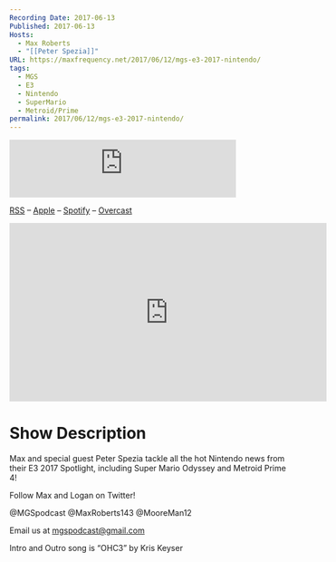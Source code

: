 ```yaml
---
Recording Date: 2017-06-13
Published: 2017-06-13
Hosts:
  - Max Roberts
  - "[[Peter Spezia]]"
URL: https://maxfrequency.net/2017/06/12/mgs-e3-2017-nintendo/
tags:
  - MGS
  - E3
  - Nintendo
  - SuperMario
  - Metroid/Prime
permalink: 2017/06/12/mgs-e3-2017-nintendo/
---
```

<iframe src="https://podcasters.spotify.com/pod/show/millennialgamingspeak/embed/episodes/E3-2017-Nintendo-Breakdown-e1adhui/a-a6ts458" height="102px" width="400px" frameborder="0" scrolling="no"></iframe>

[RSS](https://anchor.fm/s/74aa3858/podcast/rss) – [Apple](https://podcasts.apple.com/us/podcast/episode-3-gdc-wrap-up/id1000915981?i=1000542222515) – [Spotify](https://open.spotify.com/episode/7wePXT4Bt22LWifVLx3n8y) – [Overcast](https://overcast.fm/+EtIgeWxEU)

<div class=iframe-container>
<iframe width="560" height="315" src="https://www.youtube-nocookie.com/embed/fiLffhsYVc0?si=YfEXP_1a4_5Y-Yva" title="YouTube video player" frameborder="0" allow="accelerometer; autoplay; clipboard-write; encrypted-media; gyroscope; picture-in-picture; web-share" allowfullscreen></iframe>
</div>

# Show Description

Max and special guest Peter Spezia tackle all the hot Nintendo news from their E3 2017 Spotlight, including Super Mario Odyssey and Metroid Prime 4!

Follow Max and Logan on Twitter!

@MGSpodcast
@MaxRoberts143
@MooreMan12

Email us at mgspodcast@gmail.com

Intro and Outro song is “OHC3” by Kris Keyser